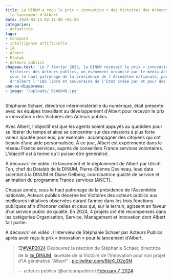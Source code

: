 ```yaml
---
title: La DINUM a reçu le prix « innovation » des Victoires des Acteurs publics pour
  le lancement d'Albert
date: 2024-02-14 02:11:00 +01:00
categories:
- Actualités
tags:
- Concours
- intelligence artificielle
- IA
- Albert
- Etalab
- Acteurs publics
chapeau-text: 'Le 7 février 2023, la DINUM recevait le prix « innovation » lors des
  Victoires des Acteurs publics, un événement organisé par le média Acteurs Publics
  sous le haut patronage de la présidence de l’Assemblée nationale, pour le lancement
  d''Albert l''IAG libre et souveraine de l’État créée par et pour des agents publics. '
une-ou-diaporama:
- image: "/uploads/_61A8840.jpg"
---
```


Stéphanie Schaer, directrice interministérielle du numérique, était présente avec les équipes travaillant au développement d'Albert pour recevoir le prix « innovation » des Victoires des Acteurs publics. 

Avec Albert, l'objectif est que les agents soient appuyés au quotidien pour se libérer du temps et ainsi se concentrer sur des missions à plus forte valeur ajoutée pour eux, par exemple : accompagner des citoyens qui ont besoin d’une aide personnalisée. À ce jour, Albert est expérimenté dans le réseau France services, auprès de conseillers France services volontaires. L’objectif est à terme qu’il puisse être généralisé.

À découvrir en vidéo : le lancement et le déploiement de Albert par Ulrich Tan, chef du Datalab de la DINUM, Pierre-Etienne Devineau, lead data scientist à la DINUM et Diane Gelberg, coordinatrice qualité de service et animation du programme France services (ANCT). 

Chaque année, sous le haut patronage de la présidence de l’Assemblée nationale, Acteurs publics décerne les Victoires des acteurs publics aux meilleures initiatives observées durant l’année dans les trois fonctions publiques afin d’honorer celles et ceux qui, sur le terrain, agissent en faveur d’un service public de qualité. En 2024, 4 projets ont été récompensés dans les catégories Organisation, Service, Management et Innovation dont Albert fait partie.

À découvrir en vidéo : l’interview de Stéphanie Schaer par Acteurs Publics après avoir reçu le prix « innovation » pour le lancement d'Albert.

<blockquote class="twitter-tweet" data-media-max-width="560"><p lang="fr" dir="ltr">🏆<a href="https://twitter.com/hashtag/VAP2024?src=hash&amp;ref_src=twsrc%5Etfw">#VAP2024</a> Découvrez la réaction de Stéphanie Schaer, directrice de la <a href="https://twitter.com/_DINUM?ref_src=twsrc%5Etfw">@_DINUM</a>, lauréate de la Victoire de l&#39;Innovation pour son projet d&#39;IA générative &quot;Albert&quot; : <a href="https://t.co/6bjKLO2gSN">pic.twitter.com/6bjKLO2gSN</a></p>&mdash; acteurs publics (@acteurspublics) <a href="https://twitter.com/acteurspublics/status/1755300392856924670?ref_src=twsrc%5Etfw">February 7, 2024</a></blockquote> <script async src="https://platform.twitter.com/widgets.js" charset="utf-8"></script>